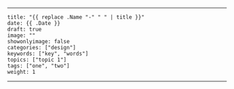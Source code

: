 
---
    title: "{{ replace .Name "-" " " | title }}"
    date: {{ .Date }}
    draft: true
    image: ""
    showonlyimage: false
    categories: ["design"]
    keywords: ["key", "words"]
    topics: ["topic 1"]
    tags: ["one", "two"]
    weight: 1
---
